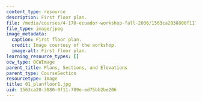 ```yaml
---
content_type: resource
description: First floor plan.
file: /media/courses/4-170-ecuador-workshop-fall-2006/1563ca2038800f11709eed75bb2be206_01_planfloor1.jpg
file_type: image/jpeg
image_metadata:
  caption: First floor plan.
  credit: Image courtesy of the workshop.
  image-alt: First floor plan.
learning_resource_types: []
ocw_type: OCWImage
parent_title: Plans, Sections, and Elevations
parent_type: CourseSection
resourcetype: Image
title: 01_planfloor1.jpg
uid: 1563ca20-3880-0f11-709e-ed75bb2be206
---
```


